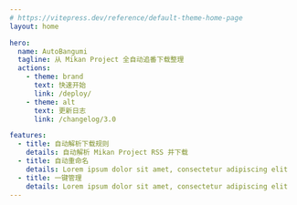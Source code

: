 ```yaml
---
# https://vitepress.dev/reference/default-theme-home-page
layout: home

hero:
  name: AutoBangumi
  tagline: 从 Mikan Project 全自动追番下载整理
  actions:
    - theme: brand
      text: 快速开始
      link: /deploy/
    - theme: alt
      text: 更新日志
      link: /changelog/3.0

features:
  - title: 自动解析下载规则
    details: 自动解析 Mikan Project RSS 并下载
  - title: 自动重命名
    details: Lorem ipsum dolor sit amet, consectetur adipiscing elit
  - title: 一键管理
    details: Lorem ipsum dolor sit amet, consectetur adipiscing elit
---
```


